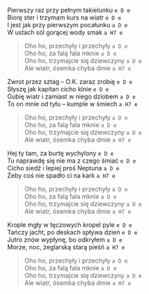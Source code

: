 Pierwszy raz przy pełnym takielunku `e D e`  
Biorę ster i trzymam kurs na wiatr `e D e`  
I jest jak przy pierwszym pocałunku `a D e`  
W ustach sól gorącej wody smak `a H7 e`  

> Oho ho, przechyły i przechyły `a D e`  
> Oho ho, za falą fala mknie `a D e`  
> Oho ho, trzymajcie się dziewczyny `a D e`  
> Ale wiatr, ósemka chyba dmie `a H7 e`

Zwrot przez sztag – O.K. zaraz zrobię `e D e`  
Słyszę jak kapitan cicho klnie `e D e`  
Gubię wiatr i zamiast w niego dziobem `a D e`  
To on mnie od tyłu – kumple w śmiech `a H7 e`  

> Oho ho, przechyły i przechyły `a D e`  
> Oho ho, za falą fala mknie `a D e`  
> Oho ho, trzymajcie się dziewczyny `a D e`  
> Ale wiatr, ósemka chyba dmie `a H7 e`

Hej ty tam, za burtę wychylony `e D e`  
Tu naprawdę się nie ma z czego śmiać `e D e`  
Cicho siedź i lepiej proś Neptuna `a D e`  
Żeby coś nie spadło ci na kark `a H7 e`  

> Oho ho, przechyły i przechyły `a D e`  
> Oho ho, za falą fala mknie `a D e`  
> Oho ho, trzymajcie się dziewczyny `a D e`  
> Ale wiatr, ósemka chyba dmie `a H7 e`

Krople mgły w tęczowych kropel pyle `e D e`  
Tańczy jacht, po deskach spływa dzień `e D e`  
Jutro znów wypłynę, bo odkryłem `a D e`  
Morze, noc, żeglarską starą pieśń `a H7 e`  

> Oho ho, przechyły i przechyły `a D e`  
> Oho ho, za falą fala mknie `a D e`  
> Oho ho, trzymajcie się dziewczyny `a D e`  
> Ale wiatr, ósemka chyba dmie `a H7 e`
